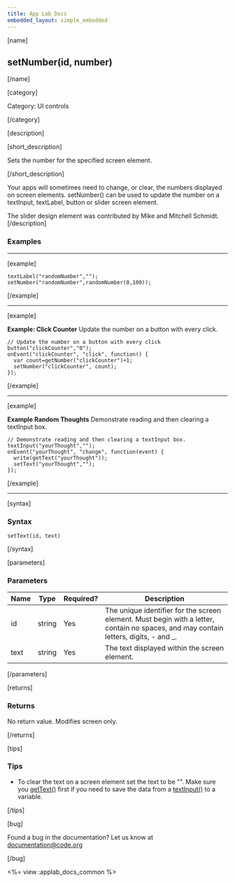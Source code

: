 ```yaml
---
title: App Lab Docs
embedded_layout: simple_embedded
---
```


[name]

## setNumber(id, number)

[/name]

[category]

Category: UI controls

[/category]

[description]

[short_description]

Sets the number for the specified screen element.

[/short_description]

Your apps will sometimes need to change, or clear, the numbers displayed on screen elements. setNumber() can be used to update the number on a textInput, textLabel, button or slider screen element.

The slider design element was contributed by Mike and Mitchell Schmidt.
[/description]

### Examples
____________________________________________________

[example]

```
textLabel("randomNumber","");
setNumber("randomNumber",randomNumber(0,100));
```

[/example]
____________________________________________________
[example]

**Example: Click Counter** Update the number on a button with every click.

```
// Update the number on a button with every click
button("clickCounter","0");
onEvent("clickCounter", "click", function() {
  var count=getNumber("clickCounter")+1;
  setNumber("clickCounter", count);
});
```

[/example]
____________________________________________________
[example]

**Example Random Thoughts** Demonstrate reading and then clearing a textInput box.

```
// Demonstrate reading and then clearing a textInput box.
textInput("yourThought","");
onEvent("yourThought", "change", function(event) {
  write(getText("yourThought"));
  setText("yourThought","");
});
```

[/example]
____________________________________________________
[syntax]

### Syntax

```
setText(id, text)
```

[/syntax]

[parameters]

### Parameters

| Name  | Type | Required? | Description |
|-----------------|------|-----------|-------------|
| id | string | Yes | The unique identifier for the screen element. Must begin with a letter, contain no spaces, and may contain letters, digits, - and _. |
| text | string | Yes | The text displayed within the screen element. |

[/parameters]

[returns]

### Returns
No return value. Modifies screen only.

[/returns]

[tips]

### Tips
- To clear the text on a screen element set the text to be "". Make sure you [getText()](/applab/docs/getText) first if you need to save the data from a [textInput()](/applab/docs/textInput) to a variable.

[/tips]

[bug]

Found a bug in the documentation? Let us know at documentation@code.org

[/bug]

<%= view :applab_docs_common %>
